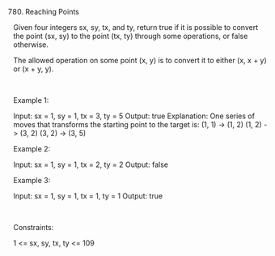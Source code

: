 780. Reaching Points

Given four integers sx, sy, tx, and ty, return true if it is possible to convert the point (sx, sy) to the point (tx, ty) through some operations, or false otherwise.

The allowed operation on some point (x, y) is to convert it to either (x, x + y) or (x + y, y).

 

Example 1:

Input: sx = 1, sy = 1, tx = 3, ty = 5
Output: true
Explanation:
One series of moves that transforms the starting point to the target is:
(1, 1) -> (1, 2)
(1, 2) -> (3, 2)
(3, 2) -> (3, 5)


Example 2:

Input: sx = 1, sy = 1, tx = 2, ty = 2
Output: false


Example 3:

Input: sx = 1, sy = 1, tx = 1, ty = 1
Output: true


 

Constraints:

1 <= sx, sy, tx, ty <= 109